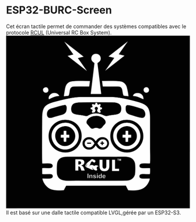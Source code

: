# ESP32-BURC-Screen
Cet écran tactile permet de commander des systèmes compatibles avec le protocole [RCUL](https://p-loussouarn-free-fr.translate.goog/arduino/exemple/RCUL/RCUL.html) (Universal RC Box System).  
![RCUL](https://github.com/pierrotm777/ESP32-BURC-Screen/blob/main/RCUL.jpg)  
Il est basé sur une dalle tactile compatible LVGL,gérée par un ESP32-S3.  
